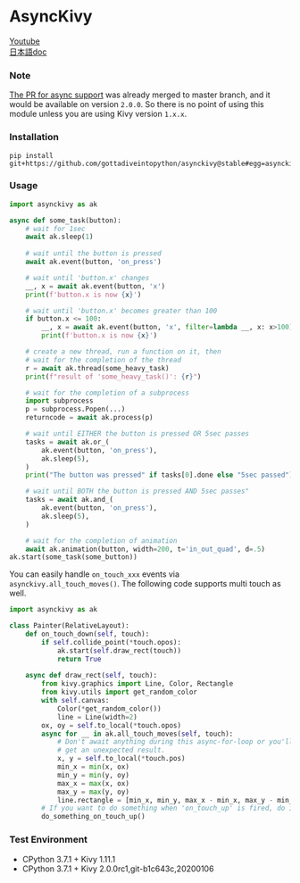 # AsyncKivy

[Youtube](https://youtu.be/rI-gjCsE1YQ)  
[日本語doc](README_jp.md)  

### Note

[The PR for async support](https://github.com/kivy/kivy/pull/6368) was already merged to master branch, and it would be available on version `2.0.0`. So there is no point of using this module unless you are using Kivy version `1.x.x`.

### Installation

```
pip install git+https://github.com/gottadiveintopython/asynckivy@stable#egg=asynckivy
```

### Usage

```python
import asynckivy as ak

async def some_task(button):
    # wait for 1sec
    await ak.sleep(1)
    
    # wait until the button is pressed
    await ak.event(button, 'on_press')

    # wait until 'button.x' changes
    __, x = await ak.event(button, 'x')
    print(f'button.x is now {x}')

    # wait until 'button.x' becomes greater than 100
    if button.x <= 100:
        __, x = await ak.event(button, 'x', filter=lambda __, x: x>100)
        print(f'button.x is now {x}')

    # create a new thread, run a function on it, then
    # wait for the completion of the thread
    r = await ak.thread(some_heavy_task)
    print(f"result of 'some_heavy_task()': {r}")

    # wait for the completion of a subprocess
    import subprocess
    p = subprocess.Popen(...)
    returncode = await ak.process(p)

    # wait until EITHER the button is pressed OR 5sec passes
    tasks = await ak.or_(
        ak.event(button, 'on_press'),
        ak.sleep(5),
    )
    print("The button was pressed" if tasks[0].done else "5sec passed")

    # wait until BOTH the button is pressed AND 5sec passes"
    tasks = await ak.and_(
        ak.event(button, 'on_press'),
        ak.sleep(5),
    )

    # wait for the completion of animation
    await ak.animation(button, width=200, t='in_out_quad', d=.5)
ak.start(some_task(some_button))
```

You can easily handle `on_touch_xxx` events via `asynckivy.all_touch_moves()`. The following code supports multi touch as well.

```python
import asynckivy as ak

class Painter(RelativeLayout):
    def on_touch_down(self, touch):
        if self.collide_point(*touch.opos):
            ak.start(self.draw_rect(touch))
            return True
    
    async def draw_rect(self, touch):
        from kivy.graphics import Line, Color, Rectangle
        from kivy.utils import get_random_color
        with self.canvas:
            Color(*get_random_color())
            line = Line(width=2)
        ox, oy = self.to_local(*touch.opos)
        async for __ in ak.all_touch_moves(self, touch):
            # Don't await anything during this async-for-loop or you'll
            # get an unexpected result.
            x, y = self.to_local(*touch.pos)
            min_x = min(x, ox)
            min_y = min(y, oy)
            max_x = max(x, ox)
            max_y = max(y, oy)
            line.rectangle = [min_x, min_y, max_x - min_x, max_y - min_y]
        # If you want to do something when 'on_touch_up' is fired, do it here.
        do_something_on_touch_up()
```

### Test Environment

- CPython 3.7.1 + Kivy 1.11.1
- CPython 3.7.1 + Kivy 2.0.0rc1,git-b1c643c,20200106
